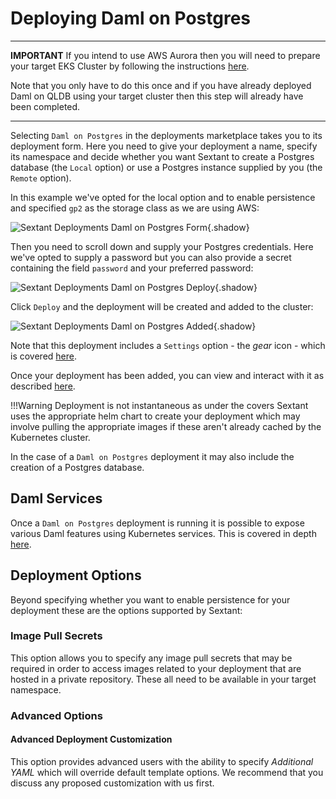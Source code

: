 # Deploying Daml on Postgres

-----

__IMPORTANT__ If you intend to use AWS Aurora then you will need to prepare your
target EKS Cluster by following the instructions
[here](../../../../cloud-providers/aws/aws/eks-cluster-aws-services//).

Note that you only have to do this once and if you have already deployed
Daml on QLDB using your target cluster then this step will already have been
completed.

-----

Selecting `Daml on Postgres` in the deployments marketplace takes you to
its deployment form. Here you need to give your deployment a name, specify its
namespace and decide whether you want Sextant to create a Postgres database
(the `Local` option) or use a Postgres instance supplied by you (the `Remote`
option).

In this example we've opted for the local option and to enable persistence and
specified `gp2` as the storage class as we are using AWS:

![Sextant Deployments Daml on Postgres
Form](../../images/sextant-deployments-daml-postgres-form.png){.shadow}

Then you need to scroll down and supply your Postgres credentials. Here we've opted
to supply a password but you can also provide a secret containing the field
`password` and your preferred password:

![Sextant Deployments Daml on Postgres
Deploy](../../images/sextant-deployments-daml-postgres-deploy.png){.shadow}

Click `Deploy` and the deployment will be created and added to the cluster:

![Sextant Deployments Daml on Postgres
Added](../../images/sextant-deployments-daml-postgres-added.png){.shadow}

Note that this deployment includes a `Settings` option - the _gear_ icon - which
is covered [here](daml-ledger-admin).

Once your deployment has been added, you can view and interact with it as described
[here](../management#generic-interactions).

!!!Warning
    Deployment is not instantaneous as under the covers Sextant uses the
    appropriate helm chart to create your deployment which may involve pulling
    the appropriate images if these aren't already cached by the Kubernetes
    cluster.

In the case of a `Daml on Postgres` deployment it may also include the creation
of a Postgres database.

## Daml Services

Once a `Daml on Postgres` deployment is running it is possible to expose various
Daml features using Kubernetes services. This is covered in depth
[here](daml-services).

## Deployment Options

Beyond specifying whether you want to enable persistence for your deployment
these are the options supported by Sextant:

### Image Pull Secrets

This option allows you to specify any image pull secrets that may be required in
order to access images related to your deployment that are hosted in a private
repository. These all need to be available in your target namespace.

### Advanced Options

#### Advanced Deployment Customization

This option provides advanced users with the ability to specify
_Additional YAML_ which will override default template options. We recommend
that you discuss any proposed customization with us first.

